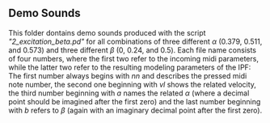 ## Demo Sounds

This folder dontains demo sounds produced with the script *"2_excitation_beta.pd"* for all combinations of three different $\alpha$ (0.379, 0.511, and 0.573) and three different $\beta$ (0, 0.24, and 0.5). Each file name consists of four numbers, where the first two refer to the incoming midi parameters, while the latter two refer to the resulting modeling parameters of the IPF: The first number always begins with *nn* and describes the pressed midi note number, the second one beginning with *vl* shows the related velocity, the third number beginning with *a* names the related $\alpha$ (where a decimal point should be imagined after the first zero) and the last number beginning with *b* refers to $\beta$ (again with an imaginary decimal point after the first zero).
